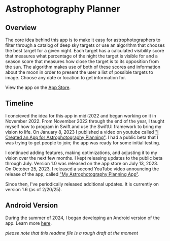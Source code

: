 # Astrophotography Planner
## Overview

The core idea behind this app is to make it easy for astrophotographers to filter through a catalog of deep sky targets
or use an algorithm that chooses the best target for a given night. Each target has a calculated visibility score that measures
what percentage of the night the target is visible for and a season score that measures how close the target is to its opposition
from the sun. The algorithm makes use of both of these scores and information about the moon in order to present the user a list
of possible targets to image. Choose any date or location to get information for.

View the app on the [App Store](https://apps.apple.com/us/app/astrophotography-planner/id1661476234).

## Timeline
I concieved the idea for this app in mid-2022 and began working on it in November 2022. From November 2022 through the end of the year,
I taught myself how to program in Swift and use the SwiftUI framework to bring my vision to life. On January 8, 2023 I published a video on youtube
called ["I Created an App for Astrophotography Planning"](https://www.youtube.com/watch?v=TEC2_SUVBvc). I had a public beta that I was trying to get
people to join; the app was ready for some initial testing.

I continued adding features, making optimizations, and adjusting it to my vision over the next few months. I kept releasing updates to the public beta
through July. Version 1.0 was released on the app store on July 13, 2023. On October 25, 2023, I released a second YouTube video announcing the release
of the app, called ["My Astrophotography Planning App"](https://www.youtube.com/watch?v=U2BWvj2M7jY).

Since then, I've periodically released additional updates. It is currently on version 1.6 (as of 2/20/25).

## Android Version
During the summer of 2024, I began developing an Android version of the app. Learn more [here](https://github.com/ryguy2k4/AstroPlanner_Android).

*please note that this readme file is a rough draft at the moment*
